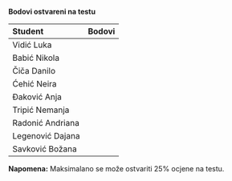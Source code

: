 **Bodovi ostvareni na testu**

| Student | Bodovi |
| :------ | :------: |
| Vidić Luka | |
| Babić Nikola | |
| Čiča Danilo | |
| Ćehić Neira | |
| Đaković Anja | |
| Tripić Nemanja | |
| Radonić Andriana | |
| Legenović Dajana | |
| Savković Božana | |

**Napomena:** Maksimalano se može ostvariti 25% ocjene na testu.
